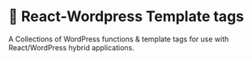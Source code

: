 # :construction: React-Wordpress Template tags

A Collections of WordPress functions & template tags for use with React/WordPress hybrid applications.

<!-- 
## Table of Contnets

1. Purpose
2. Helper functions (PHP/WordPress)


## Purpose


## SEO Workarounds





## Helper Functions (PHP/WordPress)

### json_parse( )

**Args**
    decoded_string: _string_

**Return** 
    encoded_: _Object_
 


const componentMap = {
	header: (content) => <Header content={content} />,
	footer: (content) => <Footer content={content} />,
	home: (content) => <Home content={content} />,
	// about: (content) => <About content={content} />,
	contact: (content) => <Contact content={content} />,
};

const mapComponent = (targetComponent, content) => {
	const component = componentMap[targetComponent](content);
	/* if (targetComponent !== 'header' && targetComponent !== 'footer') {
		return (
		
		); */
	// } else return <Provider store={store}>{component}</Provider>;
};

const domMountPoints = document.querySelectorAll('[data-component]');

for (let i = 0; i < domMountPoints.length; i++) {
	const targetComponent = domMountPoints[i].getAttribute('data-component');
	const content = domMountPoints[i].getAttribute('data-content');
	const parsedContent = content !== '' && content !== null && content !== undefined ? JSON.parse(content) : {};
	domMountPoints[i].removeAttribute('data-component');
	domMountPoints[i].removeAttribute('data-content');

	console.log(targetComponent, 'props \n==================');
	console.log(parsedContent);

	if (componentMap[targetComponent] !== null) {
		ReactDOM.render(mapComponent(targetComponent, parsedContent), domMountPoints[i]);
	}
}
 -->